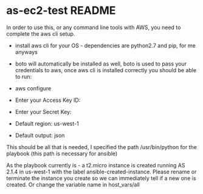 # as-ec2-test README

In order to use this, or any command line tools with AWS, you need to complete the aws cli setup.

* install aws cli for your OS - dependencies are python2.7 and pip, for me anyways
* boto will automatically be installed as well, boto is used to pass your credentials to aws, once aws cli is installed correctly you should be able to run:
 
* aws configure
* Enter your Access Key ID:
* Enter your Secret Key:
* Default region: us-west-1
* Default output: json

This should be all that is needed, I specified the path /usr/bin/python for the playbook (this path is necessary for ansible)

As the playbook currently is - a t2.micro instance is created running AS 2.1.4 in us-west-1 with the label ansible-created-instance.  Please rename or terminate the instance you create so we can immediately tell if a new one is created.  Or change the variable name in host_vars/all